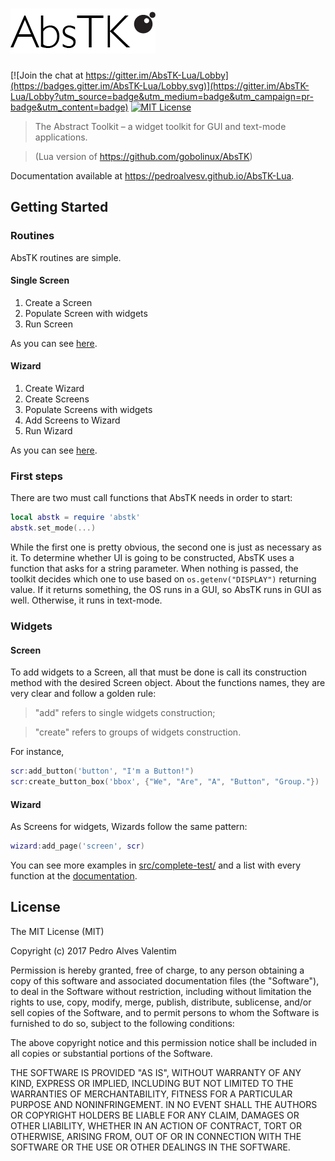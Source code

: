 # ![AbsTK-Lua](logo/232x72.png)

[![Join the chat at https://gitter.im/AbsTK-Lua/Lobby](https://badges.gitter.im/AbsTK-Lua/Lobby.svg)](https://gitter.im/AbsTK-Lua/Lobby?utm_source=badge&utm_medium=badge&utm_campaign=pr-badge&utm_content=badge)
[![MIT License](http://img.shields.io/:license-mit-blue.svg)](http://doge.mit-license.org)

>The Abstract Toolkit – a widget toolkit for GUI and text-mode applications.

>(Lua version of <https://github.com/gobolinux/AbsTK>)

Documentation available at <https://pedroalvesv.github.io/AbsTK-Lua>.

<!---
## Installation

AbsTK can generate GUI and text-mode applications, with those being GTK and Ncurses. So, it's correct to presume that both are 
required to run the toolkit.
The good news is that it isn't hard to install them:

```
$ [sudo] luarocks install lgi
$ [sudo] luarocks install lcurses
```

And to finally install AbsTK:

```
$ [sudo] luarocks install abstk-lua
```
--->

## Getting Started

### Routines

AbsTK routines are simple.

#### Single Screen

1. Create a Screen
2. Populate Screen with widgets
3. Run Screen

As you can see [here](https://github.com/PedroAlvesV/AbsTK-Lua/blob/master/src/minimalist-test/minimalist-test.lua).

#### Wizard

1. Create Wizard
2. Create Screens
3. Populate Screens with widgets
4. Add Screens to Wizard
5. Run Wizard

As you can see [here](https://github.com/PedroAlvesV/AbsTK-Lua/blob/master/src/complete-test/wizard.lua).

### First steps

There are two must call functions that AbsTK needs in order to start:

```lua
local abstk = require 'abstk'
abstk.set_mode(...)
```
While the first one is pretty obvious, the second one is just as necessary as it.
To determine whether UI is going to be constructed, AbsTK uses a function that asks for a string parameter.
When nothing is passed, the toolkit decides which one to use based on `os.getenv("DISPLAY")` returning value.
If it returns something, the OS runs in a GUI, so AbsTK runs in GUI as well. Otherwise, it runs in text-mode.

### Widgets

#### Screen

To add widgets to a Screen, all that must be done is call its construction method with the desired Screen object.
About the functions names, they are very clear and follow a golden rule:
>"add" refers to single widgets construction;

>"create" refers to groups of widgets construction.

For instance,

```lua
scr:add_button('button', "I'm a Button!")
scr:create_button_box('bbox', {"We", "Are", "A", "Button", "Group."})
```

#### Wizard

As Screens for widgets, Wizards follow the same pattern:

```lua
wizard:add_page('screen', scr)
```

You can see more examples in [src/complete-test/](src/complete-test/) and a list with every function at the [documentation](<https://pedroalvesv.github.io/AbsTK-Lua>).

## License

The MIT License (MIT)

Copyright (c) 2017 Pedro Alves Valentim

Permission is hereby granted, free of charge, to any person obtaining a copy of
this software and associated documentation files (the "Software"), to deal in
the Software without restriction, including without limitation the rights to
use, copy, modify, merge, publish, distribute, sublicense, and/or sell copies of
the Software, and to permit persons to whom the Software is furnished to do so,
subject to the following conditions:

The above copyright notice and this permission notice shall be included in all
copies or substantial portions of the Software.

THE SOFTWARE IS PROVIDED "AS IS", WITHOUT WARRANTY OF ANY KIND, EXPRESS OR
IMPLIED, INCLUDING BUT NOT LIMITED TO THE WARRANTIES OF MERCHANTABILITY, FITNESS
FOR A PARTICULAR PURPOSE AND NONINFRINGEMENT. IN NO EVENT SHALL THE AUTHORS OR
COPYRIGHT HOLDERS BE LIABLE FOR ANY CLAIM, DAMAGES OR OTHER LIABILITY, WHETHER
IN AN ACTION OF CONTRACT, TORT OR OTHERWISE, ARISING FROM, OUT OF OR IN
CONNECTION WITH THE SOFTWARE OR THE USE OR OTHER DEALINGS IN THE SOFTWARE.
